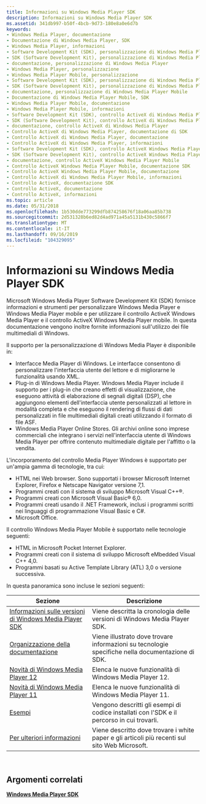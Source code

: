 ```yaml
---
title: Informazioni su Windows Media Player SDK
description: Informazioni su Windows Media Player SDK
ms.assetid: 341db997-b50f-4bcb-9d73-180e8a0e6d7b
keywords:
- Windows Media Player, documentazione
- Documentazione di Windows Media Player, SDK
- Windows Media Player, informazioni
- Software Development Kit (SDK), personalizzazione di Windows Media Player
- SDK (Software Development Kit), personalizzazione di Windows Media Player
- documentazione, personalizzazione di Windows Media Player
- Windows Media Player, personalizzazione
- Windows Media Player Mobile, personalizzazione
- Software Development Kit (SDK), personalizzazione di Windows Media Player Mobile
- SDK (Software Development Kit), personalizzazione di Windows Media Player Mobile
- documentazione, personalizzazione di Windows Media Player Mobile
- Documentazione di Windows Media Player Mobile, SDK
- Windows Media Player Mobile, documentazione
- Windows Media Player Mobile, informazioni
- Software Development Kit (SDK), controllo ActiveX di Windows Media Player
- SDK (Software Development Kit), controllo ActiveX di Windows Media Player
- documentazione, controllo ActiveX di Windows Media Player
- Controllo ActiveX di Windows Media Player, documentazione di SDK
- Controllo ActiveX di Windows Media Player, documentazione
- Controllo ActiveX di Windows Media Player, informazioni
- Software Development Kit (SDK), controllo ActiveX Windows Media Player Mobile
- SDK (Software Development Kit), controllo ActiveX Windows Media Player Mobile
- documentazione, controllo ActiveX Windows Media Player Mobile
- Controllo ActiveX Windows Media Player Mobile, documentazione SDK
- Controllo ActiveX Windows Media Player Mobile, documentazione
- Controllo ActiveX di Windows Media Player Mobile, informazioni
- Controllo ActiveX, documentazione SDK
- Controllo ActiveX, documentazione
- Controllo ActiveX, informazioni
ms.topic: article
ms.date: 05/31/2018
ms.openlocfilehash: 1b530dde773299dfb874258676f18a06aa85b738
ms.sourcegitcommit: 2d531328b6ed82d4ad971a45a5131b430c5866f7
ms.translationtype: MT
ms.contentlocale: it-IT
ms.lasthandoff: 09/16/2019
ms.locfileid: "104329095"
---
```

# <a name="about-the-windows-media-player-sdk"></a>Informazioni su Windows Media Player SDK

Microsoft Windows Media Player Software Development Kit (SDK) fornisce informazioni e strumenti per personalizzare Windows Media Player e Windows Media Player mobile e per utilizzare il controllo ActiveX Windows Media Player e il controllo ActiveX Windows Media Player mobile. In questa documentazione vengono inoltre fornite informazioni sull'utilizzo dei file multimediali di Windows.

Il supporto per la personalizzazione di Windows Media Player è disponibile in:

-   Interfacce Media Player di Windows. Le interfacce consentono di personalizzare l'interfaccia utente del lettore e di migliorarne le funzionalità usando XML.
-   Plug-in di Windows Media Player. Windows Media Player include il supporto per i plug-in che creano effetti di visualizzazione, che eseguono attività di elaborazione di segnali digitali (DSP), che aggiungono elementi dell'interfaccia utente personalizzati al lettore in modalità completa e che eseguono il rendering di flussi di dati personalizzati in file multimediali digitali creati utilizzando il formato di file ASF.
-   Windows Media Player Online Stores. Gli archivi online sono imprese commerciali che integrano i servizi nell'interfaccia utente di Windows Media Player per offrire contenuto multimediale digitale per l'affitto o la vendita.

L'incorporamento del controllo Media Player Windows è supportato per un'ampia gamma di tecnologie, tra cui:

-   HTML nei Web browser. Sono supportati i browser Microsoft Internet Explorer, Firefox e Netscape Navigator versione 7,1.
-   Programmi creati con il sistema di sviluppo Microsoft Visual C++®.
-   Programmi creati con Microsoft Visual Basic® 6,0.
-   Programmi creati usando il .NET Framework, inclusi i programmi scritti nei linguaggi di programmazione Visual Basic e C#.
-   Microsoft Office.

Il controllo Windows Media Player Mobile è supportato nelle tecnologie seguenti:

-   HTML in Microsoft Pocket Internet Explorer.
-   Programmi creati con il sistema di sviluppo Microsoft eMbedded Visual C++ 4,0.
-   Programmi basati su Active Template Library (ATL) 3,0 o versione successiva.

In questa panoramica sono incluse le sezioni seguenti:



| Sezione                                                                                | Descrizione                                                                              |
|----------------------------------------------------------------------------------------|------------------------------------------------------------------------------------------|
| [Informazioni sulle versioni di Windows Media Player SDK](about-windows-media-player-sdk-versions.md) | Viene descritta la cronologia delle versioni di Windows Media Player SDK.                           |
| [Organizzazione della documentazione](organization-of-the-documentation.md)             | Viene illustrato dove trovare informazioni su tecnologie specifiche nella documentazione di SDK. |
| [Novità di Windows Media Player 12](what-s-new-in-windows-media-player-12.md)     | Elenca le nuove funzionalità di Windows Media Player 12.                              |
| [Novità di Windows Media Player 11](what-was-new-in-windows-media-player-11.md) | Elenca le nuove funzionalità di Windows Media Player 11.                             |
| [Esempi](samples.md)                                                                 | Vengono descritti gli esempi di codice installati con l'SDK e il percorso in cui trovarli.                |
| [Per ulteriori informazioni](for-more-information.md)                                       | Viene descritto dove trovare i white paper e gli articoli più recenti sul sito Web Microsoft.   |



 

## <a name="related-topics"></a>Argomenti correlati

<dl> <dt>

[**Windows Media Player SDK**](windows-media-player-sdk.md)
</dt> </dl>

 

 




